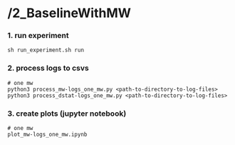 # /2_BaselineWithMW

### 1. run experiment
```
sh run_experiment.sh run
```

### 2. process logs to csvs
```
# one mw
python3 process_mw-logs_one_mw.py <path-to-directory-to-log-files>
python3 process_dstat-logs_one_mw.py <path-to-directory-to-log-files>

```

### 3. create plots (jupyter notebook)
```
# one mw
plot_mw-logs_one_mw.ipynb


```